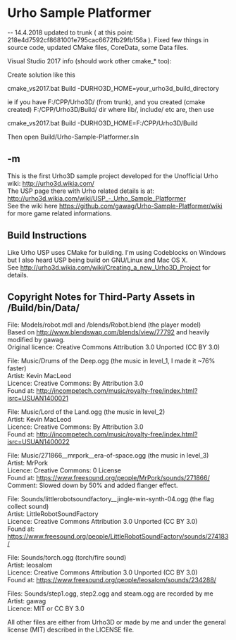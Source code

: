 # Urho Sample Platformer


--
14.4.2018 updated to trunk ( at this point: 218e4d7592cf8681001e795cac6672fb29fb156a ).
Fixed few things in source code, updated CMake files, CoreData, some Data files.

Visual Studio 2017 info (should work other cmake_* too):

Create solution like this

 cmake_vs2017.bat Build -DURHO3D_HOME=your_urho3d_build_directory
 
ie if you have F:/CPP/Urho3D/  (from trunk), and you created (cmake created) F:/CPP/Urho3D/Build/  dir where  lib/, include/ etc are, then use

 cmake_vs2017.bat Build -DURHO3D_HOME=F:/CPP/Urho3D/Build

Then open Build/Urho-Sample-Platformer.sln

 
-m
--

This is the first Urho3D sample project developed for the Unofficial Urho wiki: http://urho3d.wikia.com/  
The USP page there with Urho related details is at: http://urho3d.wikia.com/wiki/USP_-_Urho_Sample_Platformer  
See the wiki here https://github.com/gawag/Urho-Sample-Platformer/wiki for more game related informations.

## Build Instructions

Like Urho USP  uses CMake for building. I'm using Codeblocks on Windows but I also heard USP being build on GNU/Linux and Mac OS X.  
See http://urho3d.wikia.com/wiki/Creating_a_new_Urho3D_Project for details.

## Copyright Notes for Third-Party Assets in /Build/bin/Data/

File: Models/robot.mdl and /blends/Robot.blend (the player model)  
Based on http://www.blendswap.com/blends/view/77792 and heavily modified by gawag.  
Original licence: Creative Commons Attribution 3.0 Unported (CC BY 3.0)

File: Music/Drums of the Deep.ogg (the music in level_1, I made it ~76% faster)  
Artist: Kevin MacLeod  
Licence: Creative Commons: By Attribution 3.0  
Found at: http://incompetech.com/music/royalty-free/index.html?isrc=USUAN1400021

File: Music/Lord of the Land.ogg (the music in level_2)  
Artist: Kevin MacLeod  
Licence: Creative Commons: By Attribution 3.0  
Found at: http://incompetech.com/music/royalty-free/index.html?isrc=USUAN1400022

File: Music/271866__mrpork__era-of-space.ogg (the music in level_3)  
Artist: MrPork  
Licence: Creative Commons: 0 License  
Found at: https://www.freesound.org/people/MrPork/sounds/271866/  
Comment: Slowed down by 50% and added flanger effect.

File: Sounds/littlerobotsoundfactory__jingle-win-synth-04.ogg (the flag collect sound)  
Artist: LittleRobotSoundFactory  
Licence: Creative Commons Attribution 3.0 Unported (CC BY 3.0)  
Found at: https://www.freesound.org/people/LittleRobotSoundFactory/sounds/274183/

File: Sounds/torch.ogg (torch/fire sound)  
Artist: leosalom  
Licence: Creative Commons Attribution 3.0 Unported (CC BY 3.0)  
Found at: https://www.freesound.org/people/leosalom/sounds/234288/

Files: Sounds/step1.ogg, step2.ogg and steam.ogg are recorded by me  
Artist: gawag  
Licence: MIT or CC BY 3.0

All other files are either from Urho3D or made by me and under the general license (MIT) described in the LICENSE file.

